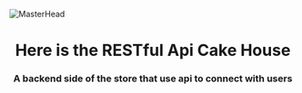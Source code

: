 
![MasterHead](/../../cake-house/media/cake_rest_api.jpg)
<h1 align="center">Here is the RESTful Api Cake House</h1>
<h3 align="center">A backend side of the store that use api to connect with users </h3>


